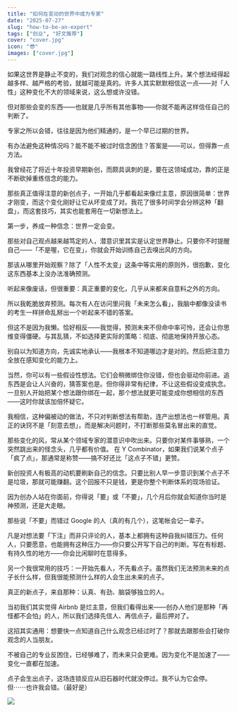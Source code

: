 ```yaml
---
title: "如何在变动的世界中成为专家"
date: "2025-07-27"
slug: "how-to-be-an-expert"
tags: ["创业", "好文推荐"]
cover: "cover.jpg"
icon: "😎"
images: ["cover.jpg"]
---
```

如果这世界是静止不变的，我们对观念的信心就能一路线性上升。某个想法经得起越多样、越严格的考验，就越可能是真的。许多人其实默默相信这一点——对「人性」这种变化不大的领域来说，这么想或许没错。



但对那些会变的东西——也就是几乎所有其他事物——你就不能再这样信任自己的判断了。



专家之所以会错，往往是因为他们精通的，是一个早已过期的世界。



有办法避免这种情况吗？能不能不被过时信念困住？答案是——可以，但得靠一点方法。



我曾经花了将近十年投资早期新创，而颇具讽刺的是，要在这领域成功，靠的正是不断砍掉重练信念的能力。



那些真正值得注意的新创点子，一开始几乎都看起来像烂主意，原因很简单：世界才刚变，而这个变化刚好让它从坏变成了对。我花了很多时间学会分辨这种「翻盘」，而这套技巧，其实也能套用在一切新想法上。



第一步，养成一种信念：世界一定会变。



那些对自己观点越来越笃定的人，潜意识里其实是认定世界静止。只要你不时提醒自己——「不是喔，它在变」，你就会开始训练自己去嗅出风的方向。



那该从哪里开始观察？除了「人性不太变」这条中等实用的原则外，很抱歉，变化这东西基本上没办法准确预测。



听起来像废话，但很重要：真正重要的变化，几乎从来都来自意料之外的方向。



所以我乾脆放弃预测。每次有人在访问里问我「未来怎么看」，我脑中都像没读书的考生一样拼命乱掰出一个听起来不错的答案。



但这不是因为我懒。恰好相反——我觉得，预测未来不但命中率可怜，还会让你思维变得僵硬。与其乱猜，不如选择更实际的策略：彻底、彻底地保持开放心态。



别自以为知道方向，先诚实地承认——我根本不知道哪边才是对的。然后把注意力全放在感知变化的能力上。



当然，你可以有一些假设性想法。它们会稍微绑住你没错，但也会驱动你前进。追东西是会让人兴奋的，猜答案也是。但你得非常有纪律，不让这些假设变成执念。
一旦别人开始把某个想法跟你绑在一起，那个想法就更可能变成你想相信的东西——这时你就该加倍怀疑它。



我相信，这种偏被动的做法，不只对判断想法有帮助，连产出想法也一样管用。真正的诀窍不是「刻意去想」，而是解决问题时，不打断那些莫名冒出来的直觉。



那些变化的风，常从某个领域专家的潜意识中吹出来。只要你对某件事够熟，一个突然跳出来的怪念头，几乎都有价值。
在 Y Combinator，如果我们说某个点子「疯了点」，那通常是称赞——搞不好还比「这点子不错」更赞。



新创投资人有极高的动机要刷新自己的信念。只要比别人早一步意识到某个点子不是垃圾，那就可能赚翻。这个回报不只是钱，更是你整个判断体系的现场验证。



因为创办人站在你面前，你得说「要」或「不要」，几个月后你就会知道你当时是神预测，还是大走眼。



那些说「不要」而错过 Google 的人（真的有几个），这笔帐会记一辈子。



凡是对想法要「下注」而非只评论的人，基本上都拥有这种自我纠错压力。任何人，只要愿意，也能拥有这种压力——你只要公开写下自己的判断。写在有标题、有持久性的地方——你会比闲聊时在意得多。



另一个我很常用的技巧：一开始先看人，不先看点子。虽然我们无法预测未来的点子长什么样，但我很能预测什么样的人会生出未来的点子。



真正的新点子，来自那种：认真、有劲、脑袋够独立的人。



当初我们其实觉得 Airbnb 是烂主意，但我们看得出来——创办人他们是那种「再怪都不会怕」的人，所以我们选择先信人、再信点子，最后押对了。



这招其实通用：想要快一点知道自己什么观念已经过时了？那就去跟那些会打破你观念的人当朋友。



不被自己的专业反困住，已经够难了，而未来只会更难。因为变化不是加速了——变化一直都在加速。



点子会生出点子，这场连锁反应从旧石器时代就没停过。我不认为它会停。
但⋯⋯也许我会错。（最好是）




![](https://prod-files-secure.s3.us-west-2.amazonaws.com/112d0858-5090-4d34-a606-b75eb8d65fd2/46476355-9cf3-4e99-9b7a-3531bc426380/1000202064.png?X-Amz-Algorithm=AWS4-HMAC-SHA256&X-Amz-Content-Sha256=UNSIGNED-PAYLOAD&X-Amz-Credential=ASIAZI2LB466QJBPHZ3I%2F20251006%2Fus-west-2%2Fs3%2Faws4_request&X-Amz-Date=20251006T231136Z&X-Amz-Expires=3600&X-Amz-Security-Token=IQoJb3JpZ2luX2VjEP7%2F%2F%2F%2F%2F%2F%2F%2F%2F%2FwEaCXVzLXdlc3QtMiJHMEUCIQCMWjKP%2FhoBkQRzrjHBC6Lghgu065Zl7NmDyawVX%2FZ%2BeAIgar5FZT%2FA8ihHNuJHyboqp2x%2Bv%2FOs59iTxBIf0%2Bbah%2BYqiAQIl%2F%2F%2F%2F%2F%2F%2F%2F%2F%2F%2FARAAGgw2Mzc0MjMxODM4MDUiDOL3VewUNJkkwTrgwCrcA98WnaaKS6P2Yrdkd0GvB%2BIDXx0SjmCG%2F7Uu3YVLSyd15RcT8sCtMKPCrHQBO8waUD%2FdVsHZo9dkySWwZcpB4qs31zIThYU4OfqP5h6ZzJcfZjKiiqsV7Vw6lleTlsHBlNSKTqnEDGo62Qj3mpFwUypdpziJcnUPSF47WJJAWFonPw5Igo0ce4QyeiNaBl4YeO05kMg7bgePBwzkfS5hukhSMW8vEXc985K1YUeD4p6cOdwmp%2B1y8j0qtzIxhyRlElptKPU5hRhh9zoHIKowogwhPeZufMccEq2MQsWqDIZrBf9MEiYQWWkWfJdac7iFANBaCIzRnVX5X1CNACaso%2B7qfelDJ95ESLsfXq1IPa%2FOQ0P%2FvQjmmr%2BeGO9GNsUqeDQ5sn36UsSpqNDyEN6cZC8iYFfBxE2DYIoMM4iaT00bjAxlMD7FBB0%2BvgIkROH0aQabblUpiihAaeCfY9Ol0ETO7yYG0j%2B4DPvKbE3RScVMFlt%2BvFINdDgmMDdQqPKP3hi0lpamCbj5iTVoUAWnDhLDO4bm1dJgBmSvlb5qzPZtxWQXsOz0vS0EHJsJPXtFctoQ9EkUJqEGWVy0y69GvTb28uk8U1cr7j%2B3wowSMOguv0SNkHzFJkfWBjHJMN30kMcGOqUB7g8io5mpwsHLPwYEkanDHSCDNFoPDWfF6LDZ1lSj%2FAcT8SD8elKl6T1mAICy4NsADxVpRuoG3vHqLzGvfhyYtF%2FOqWZJP7gst04su1A8uHlW4omLfNX0Nsn7t8RCzp1dfGAHistbSO%2B7oaamOcGUpt1jfLyP8RjgFFQEu4yYSLkIw%2BCFs6ex9H7O1Ek8CpgsK3V5rzuGl8be9GtWJLdKshATkbpf&X-Amz-Signature=e2ab0d819646054c95336d3b0d885c001e093874c76309913ed16c4f9373859e&X-Amz-SignedHeaders=host&x-amz-checksum-mode=ENABLED&x-id=GetObject)

